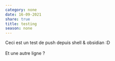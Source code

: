 ```yaml
---
category: none
date: 16-09-2021
share: true
title: testing
season: none
---
```


Ceci est un test de push depuis shell & obsidian :D  
$~$  
Et une autre ligne ?